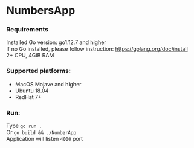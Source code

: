 # NumbersApp

### Requirements
Installed Go version: go1.12.7 and higher  
If no Go installed, please follow instruction:
 https://golang.org/doc/install  
2+ CPU, 4GiB RAM  

### Supported platforms:
  - MacOS Mojave and higher
  - Ubuntu 18.04
  - RedHat 7+ 
  
### Run:
Type `go run .`  
Or `go build && ./NumberApp`  
Application will listen `4000` port
